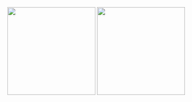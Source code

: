 <p>
	<img src="https://github-profile-summary-cards.vercel.app/api/cards/stats?username=pasabanov&theme=github_dark" height="200em">
	<img src="https://github-readme-stats.vercel.app/api/top-langs/?username=pasabanov&layout=compact&theme=github_dark&border_color=2e343b&title_color=0366d6&langs_count=8" height="200em">
</p>

